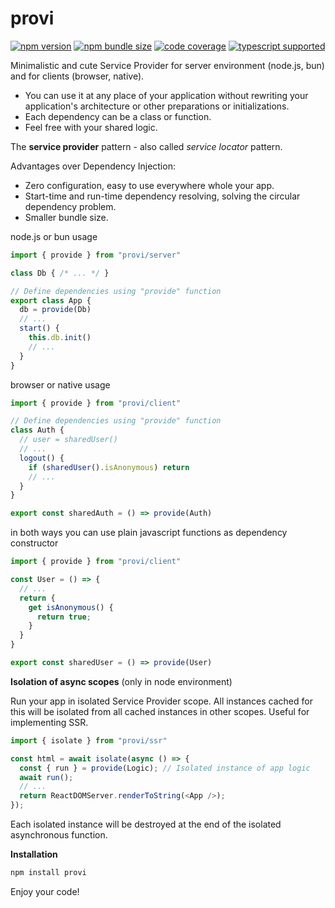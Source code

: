 # provi

[![npm version](https://img.shields.io/npm/v/provi?style=flat-square)](https://www.npmjs.com/package/provi)
[![npm bundle size](https://img.shields.io/bundlephobia/minzip/provi?style=flat-square)](https://bundlephobia.com/result?p=provi)
[![code coverage](https://img.shields.io/coveralls/github/re-js/provi?style=flat-square)](https://coveralls.io/github/re-js/provi)
[![typescript supported](https://img.shields.io/npm/types/typescript?style=flat-square)](index.d.ts)

Minimalistic and cute Service Provider for server environment (node.js, bun) and for clients (browser, native).

- You can use it at any place of your application without rewriting your application's architecture or other preparations or initializations.
- Each dependency can be a class or function.
- Feel free with your shared logic.

The **service provider** pattern - also called _service locator_ pattern.

Advantages over Dependency Injection:

  - Zero configuration, easy to use everywhere whole your app.
  - Start-time and run-time dependency resolving, solving the circular dependency problem.
  - Smaller bundle size.

node.js or bun usage

```javascript
import { provide } from "provi/server"

class Db { /* ... */ }

// Define dependencies using "provide" function
export class App {
  db = provide(Db)
  // ...
  start() {
    this.db.init()
    // ...
  }
}
```

browser or native usage

```javascript
import { provide } from "provi/client"

// Define dependencies using "provide" function
class Auth {
  // user = sharedUser()
  // ...
  logout() {
    if (sharedUser().isAnonymous) return
    // ...
  }
}

export const sharedAuth = () => provide(Auth)
```

in both ways you can use plain javascript functions as dependency constructor

```javascript
import { provide } from "provi/client"

const User = () => {
  // ...
  return {
    get isAnonymous() {
      return true;
    }
  }
}

export const sharedUser = () => provide(User)
```

**Isolation of async scopes** (only in node environment)

Run your app in isolated Service Provider scope. All instances cached for this will be isolated from all cached instances in other scopes. Useful for implementing SSR.

```javascript
import { isolate } from "provi/ssr"

const html = await isolate(async () => {
  const { run } = provide(Logic); // Isolated instance of app logic
  await run();
  // ...
  return ReactDOMServer.renderToString(<App />);
});
```

Each isolated instance will be destroyed at the end of the isolated asynchronous function.


**Installation**

```bash
npm install provi
```

Enjoy your code!